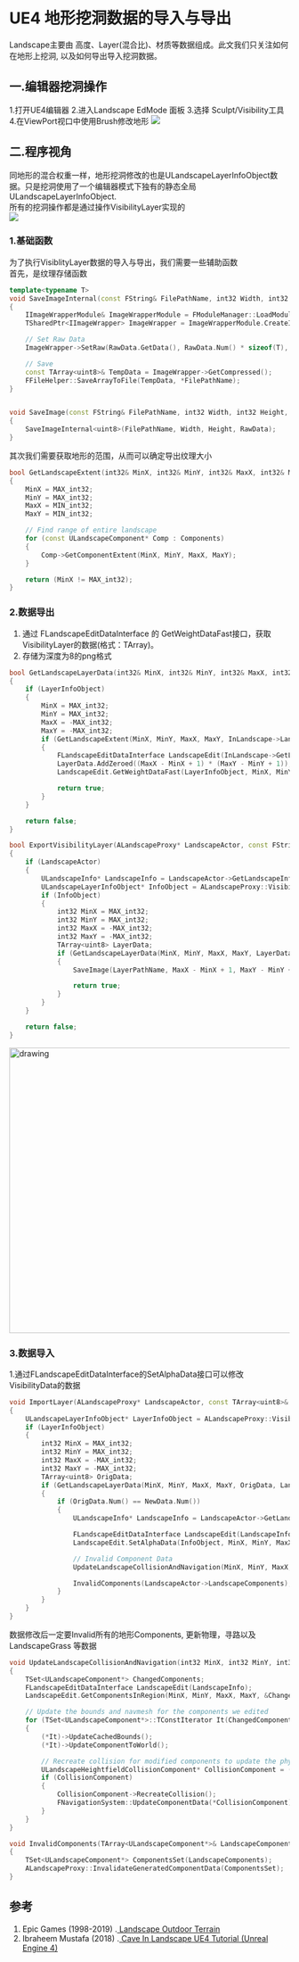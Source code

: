 # UE4 地形挖洞数据的导入与导出
Landscape主要由 高度、Layer(混合比)、材质等数据组成。此文我们只关注如何在地形上挖洞, 以及如何导出导入挖洞数据。

## 一.编辑器挖洞操作
1.打开UE4编辑器
2.进入Landscape EdMode 面板
3.选择 Sculpt/Visibility工具
4.在ViewPort视口中使用Brush修改地形
![](https://github.com/timi-liuliang/writing/blob/master/2019/16.UE4%20Modidfy%20Visibility%20Layer/ModifyVisibilityLayer.gif?raw=true)  

## 二.程序视角
同地形的混合权重一样，地形挖洞修改的也是ULandscapeLayerInfoObject数据。只是挖洞使用了一个编辑器模式下独有的静态全局 ULandscapeLayerInfoObject.  
所有的挖洞操作都是通过操作VisibilityLayer实现的    
![](https://github.com/timi-liuliang/writing/blob/master/2019/16.UE4%20Modidfy%20Visibility%20Layer/Visibility.png?raw=true)   

### 1.基础函数
为了执行VisiblityLayer数据的导入与导出，我们需要一些辅助函数   
首先，是纹理存储函数
```cpp
template<typename T>
void SaveImageInternal(const FString& FilePathName, int32 Width, int32 Height, const TArray<T>& RawData)
{
	IImageWrapperModule& ImageWrapperModule = FModuleManager::LoadModuleChecked<IImageWrapperModule>("ImageWrapper");
	TSharedPtr<IImageWrapper> ImageWrapper = ImageWrapperModule.CreateImageWrapper(EImageFormat::PNG);

	// Set Raw Data
	ImageWrapper->SetRaw(RawData.GetData(), RawData.Num() * sizeof(T), Width, Height, ERGBFormat::Gray, sizeof(T) * 8);

	// Save
	const TArray<uint8>& TempData = ImageWrapper->GetCompressed();
	FFileHelper::SaveArrayToFile(TempData, *FilePathName);
}


void SaveImage(const FString& FilePathName, int32 Width, int32 Height, const TArray<uint8>& RawData)
{
	SaveImageInternal<uint8>(FilePathName, Width, Height, RawData);
}
```
其次我们需要获取地形的范围，从而可以确定导出纹理大小
```cpp
bool GetLandscapeExtent(int32& MinX, int32& MinY, int32& MaxX, int32& MaxY, const TArray<ULandscapeComponent*>& Components)
{
	MinX = MAX_int32;
	MinY = MAX_int32;
	MaxX = MIN_int32;
	MaxY = MIN_int32;

	// Find range of entire landscape
	for (const ULandscapeComponent* Comp : Components)
	{
		Comp->GetComponentExtent(MinX, MinY, MaxX, MaxY);
	}

	return (MinX != MAX_int32);
}
```

### 2.数据导出
1. 通过 FLandscapeEditDataInterface 的 GetWeightDataFast接口，获取VisibilityLayer的数据(格式：TArray<uint8>)。
2. 存储为深度为8的png格式
```cpp
bool GetLandscapeLayerData(int32& MinX, int32& MinY, int32& MaxX, int32& MaxY, TArray<uint8>& LayerData, ALandscapeProxy* InLandscape, ULandscapeLayerInfoObject* LayerInfoObject)
{
	if (LayerInfoObject)
	{
		MinX = MAX_int32;
		MinY = MAX_int32;
		MaxX = -MAX_int32;
		MaxY = -MAX_int32;
		if (GetLandscapeExtent(MinX, MinY, MaxX, MaxY, InLandscape->LandscapeComponents))
		{
			FLandscapeEditDataInterface LandscapeEdit(InLandscape->GetLandscapeInfo());
			LayerData.AddZeroed((MaxX - MinX + 1) * (MaxY - MinY + 1));
			LandscapeEdit.GetWeightDataFast(LayerInfoObject, MinX, MinY, MaxX, MaxY, LayerData.GetData(), 0);

			return true;
		}
	}

	return false;
}

bool ExportVisibilityLayer(ALandscapeProxy* LandscapeActor, const FString& LayerPathName)
{
	if (LandscapeActor)
	{
		ULandscapeInfo* LandscapeInfo = LandscapeActor->GetLandscapeInfo();
		ULandscapeLayerInfoObject* InfoObject = ALandscapeProxy::VisibilityLayer;
		if (InfoObject)
		{
			int32 MinX = MAX_int32;
			int32 MinY = MAX_int32;
			int32 MaxX = -MAX_int32;
			int32 MaxY = -MAX_int32;
			TArray<uint8> LayerData;
			if (GetLandscapeLayerData(MinX, MinY, MaxX, MaxY, LayerData, LandscapeActor, InfoObject))
			{
				SaveImage(LayerPathName, MaxX - MinX + 1, MaxY - MinY + 1, LayerData);

				return true;
			}
		}
	}

	return false;
}

```
<img src="https://github.com/timi-liuliang/writing/blob/master/2019/16.UE4%20Modidfy%20Visibility%20Layer/Heightmap_x0_y0.png?raw=true" alt="drawing" width="512"/>

### 3.数据导入
1.通过FLandscapeEditDataInterface的SetAlphaData接口可以修改VisibilityData的数据
```cpp
void ImportLayer(ALandscapeProxy* LandscapeActor, const TArray<uint8>& NewData)
{
	ULandscapeLayerInfoObject* LayerInfoObject = ALandscapeProxy::VisibilityLayer;
	if (LayerInfoObject)
	{
		int32 MinX = MAX_int32;
		int32 MinY = MAX_int32;
		int32 MaxX = -MAX_int32;
		int32 MaxY = -MAX_int32;
		TArray<uint8> OrigData;
		if (GetLandscapeLayerData(MinX, MinY, MaxX, MaxY, OrigData, LandscapeActor, LayerInfoObject))
		{
			if (OrigData.Num() == NewData.Num())
			{
				ULandscapeInfo* LandscapeInfo = LandscapeActor->GetLandscapeInfo();

				FLandscapeEditDataInterface LandscapeEdit(LandscapeInfo);
				LandscapeEdit.SetAlphaData(InfoObject, MinX, MinY, MaxX, MaxY, NewData.GetData(), 0, ELandscapeLayerPaintingRestriction::None, true, false);

				// Invalid Component Data
				UpdateLandscapeCollisionAndNavigation(MinX, MinY, MaxX, MaxY, LandscapeInfo);

				InvalidComponents(LandscapeActor->LandscapeComponents);
			}
		}
	}
}
```
数据修改后一定要Invalid所有的地形Components, 更新物理，寻路以及LandscapeGrass 等数据
```cpp
void UpdateLandscapeCollisionAndNavigation(int32 MinX, int32 MinY, int32 MaxX, int32 MaxY, ULandscapeInfo* LandscapeInfo)
{
    TSet<ULandscapeComponent*> ChangedComponents;
    FLandscapeEditDataInterface LandscapeEdit(LandscapeInfo);
    LandscapeEdit.GetComponentsInRegion(MinX, MinY, MaxX, MaxY, &ChangedComponents);

    // Update the bounds and navmesh for the components we edited
    for (TSet<ULandscapeComponent*>::TConstIterator It(ChangedComponents); It; ++It)
    {
        (*It)->UpdateCachedBounds();
        (*It)->UpdateComponentToWorld();

        // Recreate collision for modified components to update the physical materials
        ULandscapeHeightfieldCollisionComponent* CollisionComponent = (*It)->CollisionComponent.Get();
        if (CollisionComponent)
        {
            CollisionComponent->RecreateCollision();
            FNavigationSystem::UpdateComponentData(*CollisionComponent);
        }
    }
}

void InvalidComponents(TArray<ULandscapeComponent*>& LandscapeComponents)
{
	TSet<ULandscapeComponent*> ComponentsSet(LandscapeComponents);
	ALandscapeProxy::InvalidateGeneratedComponentData(ComponentsSet);
}
```

## 参考
1. Epic Games (1998-2019) .[ Landscape Outdoor Terrain](https://docs.unrealengine.com/en-US/Engine/Landscape/index.html)
2. Ibraheem Mustafa (2018) .[ Cave In Landscape UE4 Tutorial (Unreal Engine 4)](https://www.youtube.com/watch?v=1jKLYxPBszQ)
